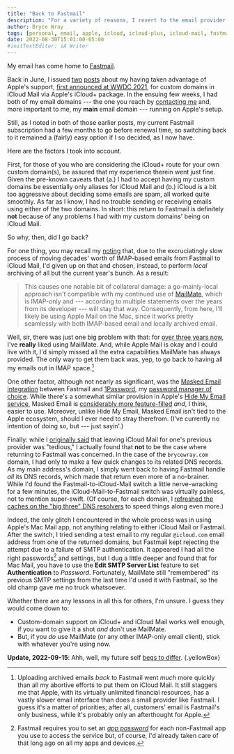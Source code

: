 ```yaml
---
title: "Back to Fastmail"
description: "For a variety of reasons, I revert to the email provider I’ve trusted for nearly five years — and an email client I’ve loved for over three years."
author: Bryce Wray
tags: [personal, email, apple, icloud, icloud-plus, icloud-mail, fastmail, macos, ios, ipados, apple-mail, mailmate, dns, imap, jmap]
date: 2022-08-30T15:01:00-05:00
#initTextEditor: iA Writer
---
```


My email has come home to [Fastmail](https://fastmail.com).

Back in June, I issued [two](/posts/2022/06/using-icloud-mail-custom-domain/) [posts](/posts/2022/06/using-icloud-mail-custom-domain-following-up/) about my having taken advantage of Apple's support, [first announced at WWDC 2021](https://9to5mac.com/2021/06/07/custom-domain-names-are-coming-to-icloud-mail-with-icloud/), for custom domains in iCloud Mail via Apple's iCloud+ package. In the ensuing few weeks, I had both of my email domains --- the one you reach by [contacting me](/contact/) and, more important to me, my **main** email domain --- running on Apple's setup.

Still, as I noted in both of those earlier posts, my current Fastmail subscription had a few months to go before renewal time, so switching back to it remained a (fairly) easy option if I so decided, as I now have.

Here are the factors I took into account.

First, for those of you who are considering the iCloud+ route for your own custom domain(s), be assured that my experience therein went just fine. Given the pre-known caveats that (a.) I had to accept having my custom domains be essentially only aliases for iCloud Mail and (b.) iCloud is a bit too aggressive about deciding some emails are spam, all worked quite smoothly. As far as I know, I had no trouble sending or receiving emails using either of the two domains. In short: this return to Fastmail is definitely **not** because of any problems I had with my custom domains' being on iCloud Mail.

So why, then, did I go back?

For one thing, you may recall my [noting](/posts/2022/06/using-icloud-mail-custom-domain-following-up/) that, due to the excruciatingly slow process of moving decades' worth of IMAP-based emails from Fastmail to iCloud Mail, I'd given up on that and chosen, instead, to perform *local* archiving of all but the current year's bunch. As a result:

> This causes one notable bit of collateral damage: a go-mainly-local approach isn't compatible with my continued use of [MailMate](https://freron.com), which is IMAP-only and --- according to multiple statements over the years from its developer --- will stay that way. Consequently, from here, I'll likely be using Apple Mail on the Mac, since it works pretty seamlessly with both IMAP-based email and locally archived email.

Well, sir, there was just one big problem with that: for [over three years now](/posts/2019/06/ahoy-mate/), I've **really** liked using MailMate. And, while Apple Mail is okay and I could live with it, I'd simply missed all the extra capabilities MailMate has always provided. The only way to get them back was, yep, to go back to having all my emails out in IMAP space.[^AvsFM]

[^AvsFM]: Uploading archived emails *back* to Fastmail went *much* more quickly than all my abortive efforts to put them on iCloud Mail. It still staggers me that Apple, with its virtually unlimited financial resources, has a vastly slower email interface than does a small provider like Fastmail. I guess it's a matter of priorities; after all, customers' email is Fastmail's only business, while it's probably only an afterthought for Apple.

One other factor, although not nearly as significant, was the [Masked Email integration](https://blog.1password.com/fastmail-masked-email/) between Fastmail and [1Password](https://1password.com), my [password manager of choice](/posts/2022/05/gems-in-rough-18/#loose-ends). While there's a somewhat similar provision in Apple's [Hide My Email service](https://support.apple.com/en-us/HT210425), Masked Email is [considerably more feature-filled](https://www.coywolf.news/productivity/fastmail-masked-email-privacy-service-1password-integration/) *and*, I think, easier to use. Moreover, unlike Hide My Email, Masked Email isn't tied to the Apple ecosystem, should I ever need to stray therefrom. (I've currently no intention of doing so, but --- just sayin'.)

Finally: while I [originally said](/posts/2022/06/using-icloud-mail-custom-domain/#as-always-reality-aint-pretty) that leaving iCloud Mail for one's previous provider was "tedious," I actually found that **not** to be the case where returning to Fastmail was concerned. In the case of the `brycewray.com` domain, I had only to make a few quick changes to its related DNS records. As my main address's domain, I simply went back to having Fastmail handle *all* its DNS records, which made that return even more of a no-brainer. While I'd found the Fastmail-to-iCloud-Mail switch a little nerve-wracking for a few minutes, the iCloud-Mail-to-Fastmail switch was virtually painless, not to mention super-swift. (Of course, for each domain, I [refreshed the caches on the "big three" DNS resolvers](/posts/2020/12/gems-in-rough/#dns-cache-whatnbspdnsnbspcache) to speed things along even more.)

Indeed, the only glitch I encountered in the whole process was in using Apple's Mac Mail app, not anything relating to either iCloud Mail or Fastmail. After the switch, I tried sending a test email to my regular `@icloud.com` email address from one of the returned domains, but Fastmail kept rejecting the attempt due to a failure of SMTP authentication. It appeared I had all the right passwords[^FMPW] and settings, but I dug a little deeper and found that for Mac Mail, you have to use the **Edit SMTP Server List** feature to set **Authentication** to *Password*. Fortunately, MailMate still "remembered" its previous SMTP settings from the last time I'd used it with Fastmail, so the old champ gave me no truck whatsoever.

[^FMPW]: Fastmail requires you to set an [*app password*](https://www.fastmail.help/hc/en-us/articles/360058752854) for each non-Fastmail app you use to access the service but, of course, I'd already taken care of that long ago on all my apps and devices.

Whether there are any lessons in all this for others, I'm unsure. I guess they would come down to:

- Custom-domain support on iCloud+ and iCloud Mail works well enough, if you want to give it a shot *and* don't use MailMate.
- But, if you *do* use MailMate (or any other IMAP-only email client), stick with whatever you're using now.

**Update, 2022-09-15**: Ahh, well, my future self [begs to differ](/posts/2022/09/using-icloud-mail-custom-domain-return/).
{.yellowBox}
